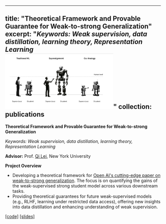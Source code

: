   ---
title: "Theoretical Framework and Provable Guarantee for Weak-to-strong Generalization"
excerpt: "*Keywords: Weak supervision, data distillation, learning theory, Representation Learning*<br/><img src='/images/img3.png' width='350'>"
collection: publications
---

**Theoretical Framework and Provable Guarantee for Weak-to-strong Generalization**

*Keywords: Weak supervision, data distillation, learning theory, Representation Learning*

**Advisor:** Prof. [Qi Lei](https://cecilialeiqi.github.io/), New York University

**Project Overview**

- Developing a theoretical framework for [Open AI's cutting-edge paper on weak-to-strong generalization](https://arxiv.org/abs/2312.09390). The focus is on quantifying the gains of the weak-supervised strong student model across various downstream tasks.
- Providing theoretical guarantees for future weak-supervised models (e.g., RLHF, learning under restricted data access), offering new insights into data distillation and enhancing understanding of weak supervision.

  
[[code]](https://li-yunai.github.io//portfolio/portfolio-1/)
[[slides]](https://li-yunai.github.io//portfolio/portfolio-1/)
